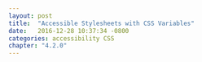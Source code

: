 ```yaml
---
layout: post
title:  "Accessible Stylesheets with CSS Variables"
date:   2016-12-28 10:37:34 -0800
categories: accessibility CSS
chapter: "4.2.0"
---
```


